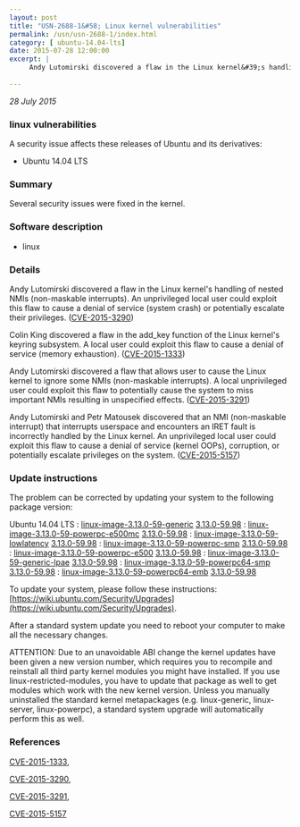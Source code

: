 ```yaml
---
layout: post
title: "USN-2688-1&#58; Linux kernel vulnerabilities"
permalink: /usn/usn-2688-1/index.html
category: [ ubuntu-14.04-lts]
date: 2015-07-28 12:00:00
excerpt: |
     Andy Lutomirski discovered a flaw in the Linux kernel&#39;s handling of nested NMIs (non-maskable interrupts). An unprivileged local user could exploit this flaw to cause a denial of service (system crash) or potentially escalate their privileges. ([CVE-2015-3290](http://people.ubuntu.com/~ubuntu-security/cve/CVE-2015-3290))
    
--- 
```

 
 

*28 July 2015*

### linux vulnerabilities

A security issue affects these releases of Ubuntu and its derivatives:

* Ubuntu 14.04 LTS

### Summary

Several security issues were fixed in the kernel. 

### Software description

* linux 

### Details

 Andy Lutomirski discovered a flaw in the Linux kernel&#39;s handling of nested NMIs (non-maskable interrupts). An unprivileged local user could exploit this flaw to cause a denial of service (system crash) or potentially escalate their privileges. ([CVE-2015-3290](http://people.ubuntu.com/~ubuntu-security/cve/CVE-2015-3290))

Colin King discovered a flaw in the add_key function of the Linux kernel&#39;s keyring subsystem. A local user could exploit this flaw to cause a denial of service (memory exhaustion). ([CVE-2015-1333](http://people.ubuntu.com/~ubuntu-security/cve/CVE-2015-1333))

Andy Lutomirski discovered a flaw that allows user to cause the Linux kernel to ignore some NMIs (non-maskable interrupts). A local unprivileged user could exploit this flaw to potentially cause the system to miss important NMIs resulting in unspecified effects. ([CVE-2015-3291](http://people.ubuntu.com/~ubuntu-security/cve/CVE-2015-3291))

Andy Lutomirski and Petr Matousek discovered that an NMI (non-maskable interrupt) that interrupts userspace and encounters an IRET fault is incorrectly handled by the Linux kernel. An unprivileged local user could exploit this flaw to cause a denial of service (kernel OOPs), corruption, or potentially escalate privileges on the system. ([CVE-2015-5157](http://people.ubuntu.com/~ubuntu-security/cve/CVE-2015-5157)) 

### Update instructions

The problem can be corrected by updating your system to the following package version:

Ubuntu 14.04 LTS
 : [linux-image-3.13.0-59-generic](https://launchpad.net/ubuntu/+source/linux) <span> [3.13.0-59.98](https://launchpad.net/ubuntu/+source/linux/3.13.0-59.98) </span> 
 : [linux-image-3.13.0-59-powerpc-e500mc](https://launchpad.net/ubuntu/+source/linux) <span> [3.13.0-59.98](https://launchpad.net/ubuntu/+source/linux/3.13.0-59.98) </span> 
 : [linux-image-3.13.0-59-lowlatency](https://launchpad.net/ubuntu/+source/linux) <span> [3.13.0-59.98](https://launchpad.net/ubuntu/+source/linux/3.13.0-59.98) </span> 
 : [linux-image-3.13.0-59-powerpc-smp](https://launchpad.net/ubuntu/+source/linux) <span> [3.13.0-59.98](https://launchpad.net/ubuntu/+source/linux/3.13.0-59.98) </span> 
 : [linux-image-3.13.0-59-powerpc-e500](https://launchpad.net/ubuntu/+source/linux) <span> [3.13.0-59.98](https://launchpad.net/ubuntu/+source/linux/3.13.0-59.98) </span> 
 : [linux-image-3.13.0-59-generic-lpae](https://launchpad.net/ubuntu/+source/linux) <span> [3.13.0-59.98](https://launchpad.net/ubuntu/+source/linux/3.13.0-59.98) </span> 
 : [linux-image-3.13.0-59-powerpc64-smp](https://launchpad.net/ubuntu/+source/linux) <span> [3.13.0-59.98](https://launchpad.net/ubuntu/+source/linux/3.13.0-59.98) </span> 
 : [linux-image-3.13.0-59-powerpc64-emb](https://launchpad.net/ubuntu/+source/linux) <span> [3.13.0-59.98](https://launchpad.net/ubuntu/+source/linux/3.13.0-59.98) </span> 

To update your system, please follow these instructions: [https://wiki.ubuntu.com/Security/Upgrades](https://wiki.ubuntu.com/Security/Upgrades).

After a standard system update you need to reboot your computer to make all the necessary changes.

ATTENTION: Due to an unavoidable ABI change the kernel updates have been given a new version number, which requires you to recompile and reinstall all third party kernel modules you might have installed. If you use linux-restricted-modules, you have to update that package as well to get modules which work with the new kernel version. Unless you manually uninstalled the standard kernel metapackages (e.g. linux-generic, linux-server, linux-powerpc), a standard system upgrade will automatically perform this as well. 

### References

 
 [CVE-2015-1333](http://people.ubuntu.com/~ubuntu-security/cve/CVE-2015-1333), 

 [CVE-2015-3290](http://people.ubuntu.com/~ubuntu-security/cve/CVE-2015-3290), 

 [CVE-2015-3291](http://people.ubuntu.com/~ubuntu-security/cve/CVE-2015-3291), 

 [CVE-2015-5157](http://people.ubuntu.com/~ubuntu-security/cve/CVE-2015-5157)
 

